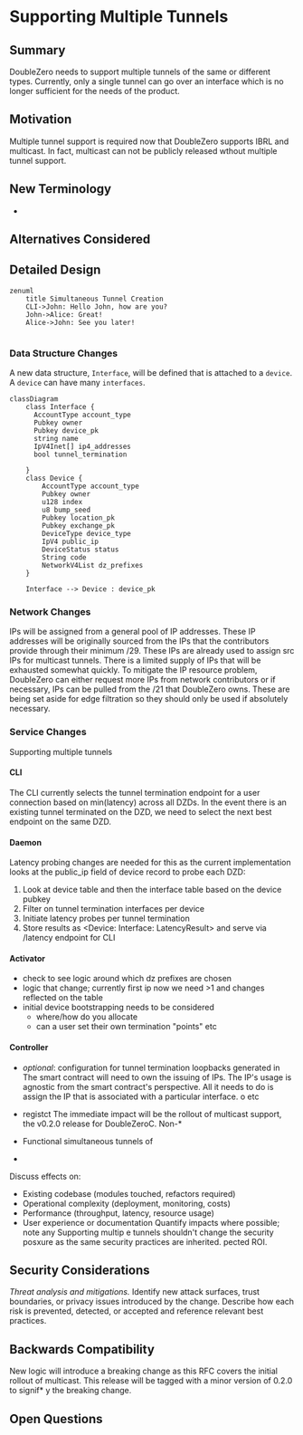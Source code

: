 # Supporting Multiple Tunnels

## Summary

DoubleZero needs to support multiple tunnels of the same or different types. Currently, only a single tunnel can go over an interface which is no longer sufficient for the needs of the product. 

## Motivation

Multiple tunnel support is required now that DoubleZero supports IBRL and multicast. In fact, multicast can not be publicly released wthout multiple tunnel support.  
## New Terminology

*

## Alternatives Considered



## Detailed Design



```mermaid
zenuml
    title Simultaneous Tunnel Creation
    CLI->John: Hello John, how are you?
    John->Alice: Great!
    Alice->John: See you later!


```

### Data Structure Changes

A new data structure, `Interface`, will be defined that is attached to a `device`. A `device` can have many `interfaces`.  

```mermaid
classDiagram
    class Interface {
      AccountType account_type
      Pubkey owner
      Pubkey device_pk
      string name
      IpV4Inet[] ip4_addresses
      bool tunnel_termination
      
    }
    class Device {
        AccountType account_type
        Pubkey owner
        u128 index
        u8 bump_seed
        Pubkey location_pk
        Pubkey exchange_pk
        DeviceType device_type
        IpV4 public_ip
        DeviceStatus status
        String code
        NetworkV4List dz_prefixes
    }

    Interface --> Device : device_pk
````

### Network Changes
IPs will be assigned from a general pool of IP addresses. These IP addresses will be originally sourced from the IPs that the contributors provide through their minimum /29. These IPs are already used to assign src IPs for multicast tunnels. There is a limited supply of IPs that will be exhausted somewhat quickly. To mitigate the IP resource problem, DoubleZero can either request more IPs from network contributors or if necessary, IPs can be pulled from the /21 that DoubleZero owns. These are being set aside for edge filtration so they should only be used if absolutely necessary. 




 ### Service Changes



Supporting multiple tunnels

#### CLI
The CLI currently selects the tunnel termination endpoint for a user connection based on min(latency) across all DZDs. In the event there is an existing tunnel terminated on the DZD, we need to select the next best endpoint on the same DZD. 

#### Daemon
Latency probing changes are needed for this as the current implementation looks at the public_ip field of device record to probe each DZD:
  1. Look at device table and then the interface table based on the device pubkey
  2. Filter on tunnel termination interfaces per device
  3. Initiate latency probes per tunnel termination
  4. Store results as <Device: Interface: LatencyResult> and serve via /latency endpoint for CLI

#### Activator
* check to see logic around which dz prefixes are chosen
* logic that change; currently first ip now we need >1 and changes reflected on the table
* initial device bootstrapping needs to be considered
    * where/how do you allocate
    * can a user set their own termination "points" etc

#### Controller
* *optional*: configuration for tunnel termination loopbacks generated in 
The smart contract will need to own the issuing of IPs. The IP's usage is agnostic from the smart contract's perspective. All it needs to do is assign the IP that is associated with a particular interface. 
o etc
* registct
The immediate impact will be the rollout of multicast support, the v0.2.0 release for DoubleZeroC. Non-*

* Functional simultaneous tunnels of
* 

Discuss effects on:

* Existing codebase (modules touched, refactors required)
* Operational complexity (deployment, monitoring, costs)
* Performance (throughput, latency, resource usage)
* User experience or documentation
  Quantify impacts where possible; note any Supporting multip e tunnels shouldn't change the security posxure as the same security practices are inherited. pected ROI.

## Security Considerations



*Threat analysis and mitigations.*
Identify new attack surfaces, trust boundaries, or privacy issues introduced by the change. Describe how each risk is prevented, detected, or accepted and reference relevant best practices.

## Backwards Compatibility

New logic will introduce a breaking change as this RFC covers the initial rollout of multicast. This release will be tagged with a minor version of 0.2.0 to signif* y the breaking change.

## Open Questions


